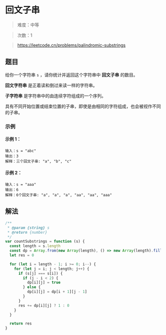 # 回文子串

> 难度：中等

> 次数：1

> https://leetcode.cn/problems/palindromic-substrings

## 题目

给你一个字符串 `s` ，请你统计并返回这个字符串中 **回文子串** 的数目。

**回文字符串** 是正着读和倒过来读一样的字符串。

**子字符串** 是字符串中的由连续字符组成的一个序列。

具有不同开始位置或结束位置的子串，即使是由相同的字符组成，也会被视作不同的子串。

### 示例

#### 示例 1：

```
输入：s = "abc"
输出：3
解释：三个回文子串: "a", "b", "c"
```

#### 示例 2：

```
输入：s = "aaa"
输出：6
解释：6个回文子串: "a", "a", "a", "aa", "aa", "aaa"
```

## 解法

```javascript
/**
 * @param {string} s
 * @return {number}
 */
var countSubstrings = function (s) {
  const length = s.length
  const dp = Array.from(new Array(length), () => new Array(length).fill(false))
  let res = 0

  for (let i = length - 1; i >= 0; i--) {
    for (let j = i; j < length; j++) {
      if (s[j] === s[i]) {
        if (j - i < 2) {
          dp[i][j] = true
        } else {
          dp[i][j] = dp[i + 1][j - 1]
        }
      }
      res += dp[i][j] ? 1 : 0
    }
  }

  return res
}
```
